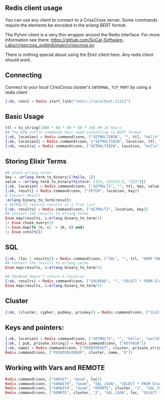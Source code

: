 ## Redis client usage

You can use any client to connect to a CrissCross server. Some commands require the elements be encoded in the erlang BERT format. 

The Pyhon client is a very thin wrapper around the Redis interface. For more information see there: https://github.com/SoCal-Software-Labs/crisscross_py/blob/main/crisscross.py

There is nothing special about using the Elixir client here. Any redis client should work.

## Connecting

Connect to your local CrissCross cluster's `INTERNAL_TCP_PORT` by using a redis client

```elixir
{:ok, conn} = Redix.start_link("redis://localhost:11111")
```

## Basic Usage

```elixir
ttl = to_string(1000 * 60 * 60 * 60 * 24) ## 24 Hours
## The BIN suffix commands dont need converting to BERT format
{:ok, location} = Redix.command(conn, ["SETMULTIBIN", "", ttl, "hello", "world"])
{:ok, location2} = Redix.command(conn, ["SETMULTIBIN", location, ttl, "hello2", "world2"])
{:ok, results} = Redix.command(conn, ["GETMULTIBIN", location, "hello", "hello2"])
```

## Storing Elixir Terms

```elixir
## Store erlang terms
key = :erlang.term_to_binary({:hello, 1})
value = :erlang.term_to_binary(%{store: [123, 123123.2, "213"]})
{:ok, location} = Redix.command(conn, ["SETMULTI", "", ttl, key, value])
{:ok, result} = Redix.command(conn, ["FETCH", location, key])
# Convert Result
:erlang.binary_to_term(result)
# GETMULTI returns results in a flat list
{:ok, results} = Redix.command(conn, ["GETMULTI", location, key])
## Convert the results to erlang terms
Enum.map(results, &:erlang.binary_to_term/1)
|> Enum.chunk_every(2)
|> Enum.map(fn [k, v] -> {k, v} end)
|> Enum.into(%{})
```

## SQL

```elixir
{:ok, [loc | results]} = Redix.command(conn, ["SQL", "", ttl, "DROP TABLE IF EXISTS Glue;", "CREATE TABLE Glue (id INTEGER);", "INSERT INTO Glue VALUES (100);", "INSERT INTO Glue VALUES (200);", "SELECT * FROM Glue WHERE id > 100;"])
## Convert the results to erlang terms
Enum.map(results, &:erlang.binary_to_term/1)

## SQLRead doesn't return a location
{:ok, results} = Redix.command(conn, ["SQLREAD", "", "SELECT * FROM Glue WHERE id > 100;"])
Enum.map(results, &:erlang.binary_to_term/1)
```
## Cluster

```elixir
{:ok, [cluster, cypher, pubkey, privkey]} = Redix.command(conn, ["CLUSTER"])
```

## Keys and pointers:

```elixir
{:ok, location} = Redix.command(conn, ["SETMULTI", "", "hello", "world"])
{:ok, [_pub, private_string]} = Redix.command(conn, ["KEYPAIR"])
{:ok, name} = Redix.command(conn, ["POINTERSET", cluster, private_string, location, "100000"])
Redix.command(conn, ["POINTERLOOKUP", cluster, name, "0"])
```

## Working with Vars and REMOTE

```elixir
Redix.command(conn, ["VARSET", "boom", loc])
Redix.command(conn, ["VARWITH", "boom", "SQL_JSON", "SELECT * FROM Glue WHERE id > 100;"])
Redix.command(conn, ["VARWITH", "boom", "REMOTE", cluster, "2", "SQL_JSON", "SELECT * FROM Glue WHERE id > 100;"])
Redix.command(conn, ["REMOTE", cluster, "2", "SQL_JSON", loc, "SELECT * FROM Glue WHERE id > 100;"])
```
